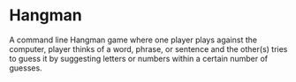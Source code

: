 # Hangman
A command line Hangman game where one player plays against the computer,  player thinks of a word, phrase, or sentence and the other(s) tries to guess it by suggesting letters or numbers within a certain number of guesses. 
